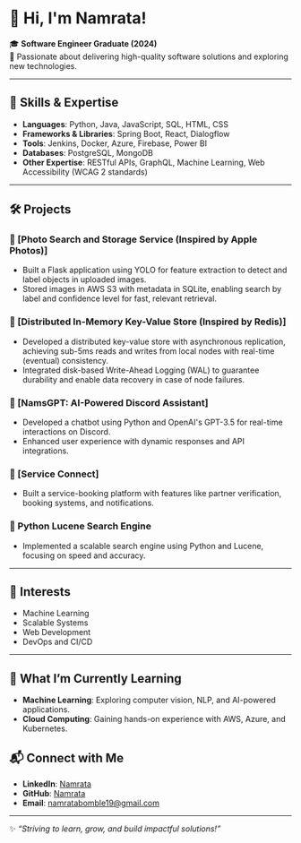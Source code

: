 # 👋 Hi, I'm Namrata!

🎓 **Software Engineer Graduate (2024)**  
🌟 Passionate about delivering high-quality software solutions and exploring new technologies.  

---

## 🔧 Skills & Expertise
- **Languages**: Python, Java, JavaScript, SQL, HTML, CSS  
- **Frameworks & Libraries**: Spring Boot, React, Dialogflow  
- **Tools**: Jenkins, Docker, Azure, Firebase, Power BI  
- **Databases**: PostgreSQL, MongoDB  
- **Other Expertise**: RESTful APIs, GraphQL, Machine Learning, Web Accessibility (WCAG 2 standards)  

---

## 🛠️ Projects
### 🔹 [Photo Search and Storage Service (Inspired by Apple Photos)]
- Built a Flask application using YOLO for feature extraction to detect and label objects in uploaded images.
- Stored images in AWS S3 with metadata in SQLite, enabling search by label and confidence level for fast, relevant retrieval.

### 🔹 [Distributed In-Memory Key-Value Store (Inspired by Redis)]
- Developed a distributed key-value store with asynchronous replication, achieving sub-5ms reads and writes from local nodes with real-time (eventual) consistency.
- Integrated disk-based Write-Ahead Logging (WAL) to guarantee durability and enable data recovery in case of node failures.

### 🔹 [NamsGPT: AI-Powered Discord Assistant]
- Developed a chatbot using Python and OpenAI's GPT-3.5 for real-time interactions on Discord.
- Enhanced user experience with dynamic responses and API integrations.

### 🔹 [Service Connect]
- Built a service-booking platform with features like partner verification, booking systems, and notifications.

### 🔹 Python Lucene Search Engine
- Implemented a scalable search engine using Python and Lucene, focusing on speed and accuracy.

---

## 🌟 Interests
- Machine Learning  
- Scalable Systems  
- Web Development  
- DevOps and CI/CD  

---
## 🌱 What I’m Currently Learning
- **Machine Learning**: Exploring computer vision, NLP, and AI-powered applications.
- **Cloud Computing**: Gaining hands-on experience with AWS, Azure, and Kubernetes.

## 📬 Connect with Me
- **LinkedIn**: [Namrata](https://www.linkedin.com/in/namrata-bomble/)  
- **GitHub**: [Namrata](https://github.com/namratabomble)  
- **Email**: namratabomble19@gmail.com  

---

✨ *“Striving to learn, grow, and build impactful solutions!”*
